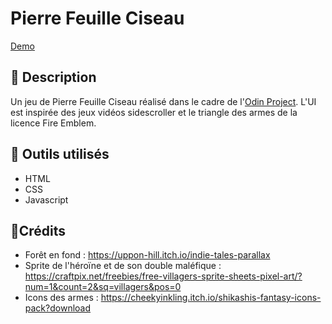 # Pierre Feuille Ciseau

[Demo](https://web-lux.github.io/pierre-feuille-ciseau/)

## 📄 Description
Un jeu de Pierre Feuille Ciseau réalisé dans le cadre de l'[Odin Project](https://www.theodinproject.com/lessons/foundations-rock-paper-scissors#assignment). 
L'UI est inspirée des jeux vidéos sidescroller et le triangle des armes de la licence Fire Emblem.

## 🔨 Outils utilisés
- HTML
- CSS
- Javascript

## 🧱Crédits
- Forêt en fond : https://uppon-hill.itch.io/indie-tales-parallax
- Sprite de l'héroïne et de son double maléfique : https://craftpix.net/freebies/free-villagers-sprite-sheets-pixel-art/?num=1&count=2&sq=villagers&pos=0
- Icons des armes : https://cheekyinkling.itch.io/shikashis-fantasy-icons-pack?download
